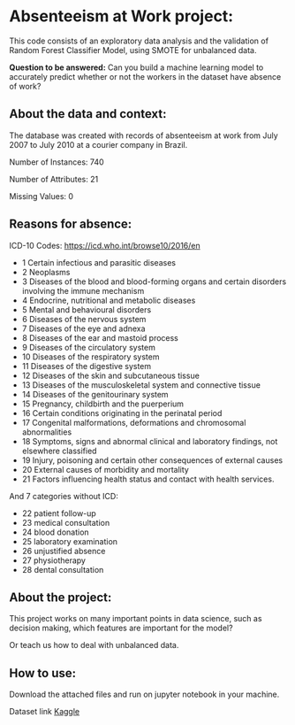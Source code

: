 # Absenteeism at Work project:

This code consists of an exploratory data analysis and the validation of Random Forest Classifier Model, using SMOTE for unbalanced data.

**Question to be answered:** Can you build a machine learning model to accurately predict whether or not the workers in the dataset have absence of work?  

## About the data and context:

The database was created with records of absenteeism at work from July 2007 to July 2010 at a courier company in Brazil.

Number of Instances: 740

Number of Attributes: 21

Missing Values: 0

## Reasons for absence:

ICD-10 Codes: https://icd.who.int/browse10/2016/en

- 1 Certain infectious and parasitic diseases
- 2 Neoplasms
- 3 Diseases of the blood and blood-forming organs and certain disorders involving the immune mechanism
- 4 Endocrine, nutritional and metabolic diseases
- 5 Mental and behavioural disorders
- 6 Diseases of the nervous system
- 7 Diseases of the eye and adnexa
- 8 Diseases of the ear and mastoid process
- 9 Diseases of the circulatory system
- 10 Diseases of the respiratory system
- 11 Diseases of the digestive system
- 12 Diseases of the skin and subcutaneous tissue
- 13 Diseases of the musculoskeletal system and connective tissue
- 14 Diseases of the genitourinary system
- 15 Pregnancy, childbirth and the puerperium
- 16 Certain conditions originating in the perinatal period
- 17 Congenital malformations, deformations and chromosomal abnormalities
- 18 Symptoms, signs and abnormal clinical and laboratory findings, not elsewhere classified
- 19 Injury, poisoning and certain other consequences of external causes
- 20 External causes of morbidity and mortality
- 21 Factors influencing health status and contact with health services.

And 7 categories without ICD:

- 22 patient follow-up
- 23 medical consultation
- 24 blood donation
- 25 laboratory examination
- 26 unjustified absence
- 27 physiotherapy
- 28 dental consultation

## About the project:

This project works on many important points in data science, such as decision making, which features are important for the model?

Or teach us how to deal with unbalanced data.

## How to use:

Download the attached files and run on jupyter notebook in your machine.

Dataset link [Kaggle](https://www.kaggle.com/kewagbln/absenteeism-at-work-uci-ml-repositiory) 
